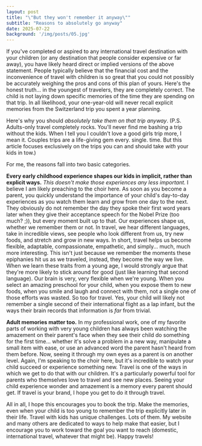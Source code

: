```yaml
---
layout: post
title: "\"But they won't remember it anyway\""
subtitle: "Reasons to absolutely go anyway"
date: 2025-07-22
background: '/img/posts/05.jpg'
---
```


If you've completed or aspired to any international travel destination with your children (or any destination that people consider expensive or far away), you have likely heard direct or implied versions of the above statement. People typically believe that the financial cost and the inconvenience of travel with children is so great that you could not possibly be accurately weighing the pros and cons of this plan of yours. Here's the honest truth... in the youngest of travelers, they are completely correct. The child is not laying down specific memories of the time they are spending on that trip. In all likelihood, your one-year-old will never recall explicit memories from the Switzerland trip you spent a year planning. 

Here's why you should *absolutely take them on that trip anyway*. (P.S. Adults-only travel completely rocks. You'll never find me bashing a trip without the kids. When I tell you I couldn't love a good girls trip more, I mean it. Couples trips are a life-giving gem every. single. time. But this article focuses exclusively on the trips you can and should take *with* your kids in tow.)

For me, the reasons fall into two basic categories.

**Every early childhood experience shapes our kids in implicit, rather than explicit ways.** *This doesn't make those experiences any less important.* I believe I am likely preaching to the choir here. As soon as you become a parent, you quickly understand the importance of your child's day-to-day experiences as you watch them learn and grow from one day to the next. They obviously do not remember the day they spoke their first word years later when they give their acceptance speech for the Nobel Prize (too much? ;)), but every moment built up to that. Our experiences shape us, whether we remember them or not. In travel, we hear different languages, take in incredible views, see people who look different from us, try new foods, and stretch and grow in new ways. In short, travel helps us become flexible, adaptable, compassionate, empathetic, and simply... much, much more interesting. This isn't just because we remember the moments these epiphanies hit us as we traveled, instead, they become the way we live. When we learn these traits from a young age, I would strongly argue that they're more likely to stick around for good (just like learning that second language). Our brain is very, very flexible when we're young. When you select an amazing preschool for your child, when you expose them to new foods, when you smile and laugh and connect with them, not a single one of those efforts was wasted. So too for travel. Yes, your child will likely not remember a single second of their international flight as a lap infant, but the ways their brain records that information is *far* from trivial.

**Adult memories matter too.** In my professional work, one of my favorite parts of working with very young children has always been watching the amazement on their parent's face when they see their child do something for the first time... whether it's solve a problem in a new way, manipulate a small item with ease, or use an advanced word the parent hasn't heard from them before. Now, seeing it through my own eyes as a parent is on another level. Again, I'm speaking to the choir here, but it's incredible to watch your child succeed or experience something new. Travel is one of the ways in which we get to do that with our children. It's a particularly powerful tool for parents who themselves love to travel and see new places. Seeing your child experience wonder and amazement is a memory every parent should get. If travel is your brand, I hope you get to do it through travel. 

All in all, I hope this encourages you to book the trip. Make the memories, even when your child is too young to remember the trip explicitly later in their life. Travel with kids has unique challenges. Lots of them. My website and many others are dedicated to ways to help make that easier, but I encourage you to work toward the goal you want to reach (domestic, international travel, whatever that might be). Happy travels!
